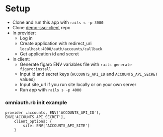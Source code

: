 # Setup

- Clone and run this app with `rails s -p 3000`
- Clone [demo-sso-client](https://github.com/gambala/demo-sso-client) repo
- In provider:
	- Log in
	- Create application with redirect_uri `localhost:4000/auth/accounts/callback`
	- Get application id and secret
- In client:
	- Generate figaro ENV variables file with `rails generate figaro:install`
	- Input id and secret keys (`ACCOUNTS_API_ID` and `ACCOUNTS_API_SECRET` values)
	- Input site_url if you run site locally or on your own server
	- Run app with `rails s -p 4000`

### omniauth.rb init example

	provider :accounts, ENV['ACCOUNTS_API_ID'], ENV['ACCOUNTS_API_SECRET'],
		client_options: {
			site: ENV['ACCOUNTS_API_SITE']
		}
